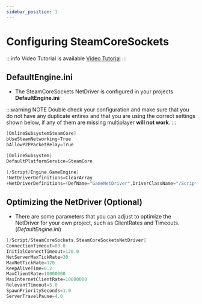 ```yaml
---
sidebar_position: 1
---
```


# Configuring SteamCoreSockets

:::info Video Tutorial is available
[Video Tutorial](../videos/multiplayer/configuring_multiplayer.mdx)
:::

## DefaultEngine.ini
- The SteamCoreSockets NetDriver is configured in your projects **DefaultEngine.ini**

:::warning NOTE
Double check your configuration and make sure that you do not have any duplicate entires and that you are using the correct settings shown below, if any of them are missing multiplayer **will not work**.
:::

```cpp
[OnlineSubsystemSteamCore]
bUseSteamNetworking=True
bAllowP2PPacketRelay=True

[OnlineSubsystem]
DefaultPlatformService=SteamCore

[/Script/Engine.GameEngine]
!NetDriverDefinitions=ClearArray
+NetDriverDefinitions=(DefName="GameNetDriver",DriverClassName="/Script/SteamCoreSockets.SteamCoreSocketsNetDriver",DriverClassNameFallback="/Script/OnlineSubsystemUtils.IpNetDriver")
```

## Optimizing the NetDriver (Optional)
- There are some parameters that you can adjust to optimize the NetDriver for your own project, such as ClientRates and Timeouts. (*DefaultEngine.ini*)

```cpp
[/Script/SteamCoreSockets.SteamCoreSocketsNetDriver]
ConnectionTimeout=80.0
InitialConnectTimeout=120.0
NetServerMaxTickRate=30
MaxNetTickRate=120
KeepAliveTime=0.2
MaxClientRate=10000000
MaxInternetClientRate=10000000
RelevantTimeout=5.0
SpawnPrioritySeconds=1.0
ServerTravelPause=4.0
```